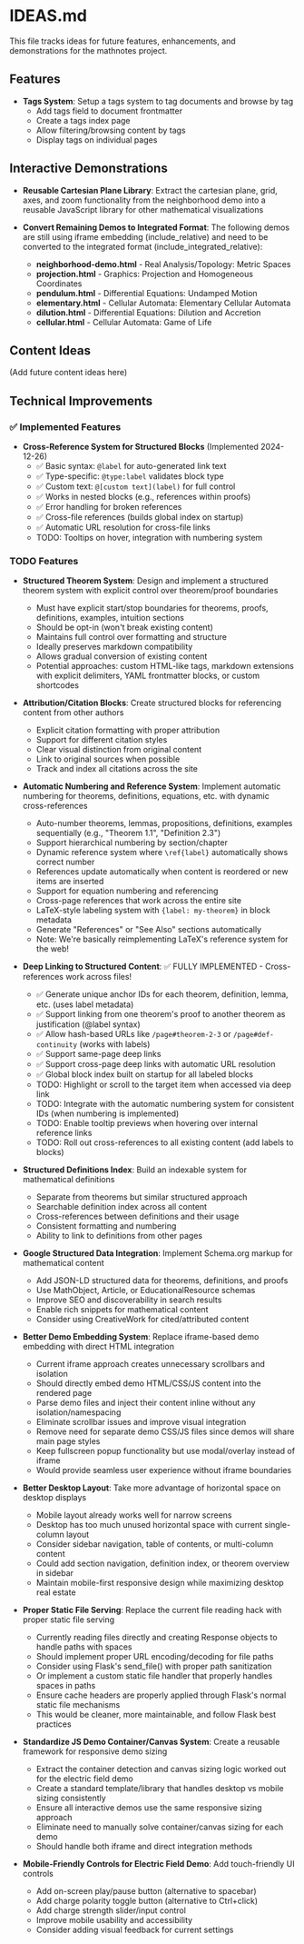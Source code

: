 # IDEAS.md

This file tracks ideas for future features, enhancements, and demonstrations for the mathnotes project.

## Features

- **Tags System**: Setup a tags system to tag documents and browse by tag
  - Add tags field to document frontmatter
  - Create a tags index page
  - Allow filtering/browsing content by tags
  - Display tags on individual pages

## Interactive Demonstrations

- **Reusable Cartesian Plane Library**: Extract the cartesian plane, grid, axes, and zoom functionality from the neighborhood demo into a reusable JavaScript library for other mathematical visualizations

- **Convert Remaining Demos to Integrated Format**: The following demos are still using iframe embedding (include_relative) and need to be converted to the integrated format (include_integrated_relative):
  - **neighborhood-demo.html** - Real Analysis/Topology: Metric Spaces
  - **projection.html** - Graphics: Projection and Homogeneous Coordinates
  - **pendulum.html** - Differential Equations: Undamped Motion
  - **elementary.html** - Cellular Automata: Elementary Cellular Automata
  - **dilution.html** - Differential Equations: Dilution and Accretion
  - **cellular.html** - Cellular Automata: Game of Life

## Content Ideas

(Add future content ideas here)

## Technical Improvements

### ✅ Implemented Features

- **Cross-Reference System for Structured Blocks** (Implemented 2024-12-26)
  - ✅ Basic syntax: `@label` for auto-generated link text
  - ✅ Type-specific: `@type:label` validates block type  
  - ✅ Custom text: `@[custom text](label)` for full control
  - ✅ Works in nested blocks (e.g., references within proofs)
  - ✅ Error handling for broken references
  - ✅ Cross-file references (builds global index on startup)
  - ✅ Automatic URL resolution for cross-file links
  - TODO: Tooltips on hover, integration with numbering system

### TODO Features

- **Structured Theorem System**: Design and implement a structured theorem system with explicit control over theorem/proof boundaries
  - Must have explicit start/stop boundaries for theorems, proofs, definitions, examples, intuition sections
  - Should be opt-in (won't break existing content)
  - Maintains full control over formatting and structure
  - Ideally preserves markdown compatibility
  - Allows gradual conversion of existing content
  - Potential approaches: custom HTML-like tags, markdown extensions with explicit delimiters, YAML frontmatter blocks, or custom shortcodes


- **Attribution/Citation Blocks**: Create structured blocks for referencing content from other authors
  - Explicit citation formatting with proper attribution
  - Support for different citation styles
  - Clear visual distinction from original content
  - Link to original sources when possible
  - Track and index all citations across the site

- **Automatic Numbering and Reference System**: Implement automatic numbering for theorems, definitions, equations, etc. with dynamic cross-references
  - Auto-number theorems, lemmas, propositions, definitions, examples sequentially (e.g., "Theorem 1.1", "Definition 2.3")
  - Support hierarchical numbering by section/chapter
  - Dynamic reference system where `\ref{label}` automatically shows correct number
  - References update automatically when content is reordered or new items are inserted
  - Support for equation numbering and referencing
  - Cross-page references that work across the entire site
  - LaTeX-style labeling system with `{label: my-theorem}` in block metadata
  - Generate "References" or "See Also" sections automatically
  - Note: We're basically reimplementing LaTeX's reference system for the web!

- **Deep Linking to Structured Content**: ✅ FULLY IMPLEMENTED - Cross-references work across files!
  - ✅ Generate unique anchor IDs for each theorem, definition, lemma, etc. (uses label metadata)
  - ✅ Support linking from one theorem's proof to another theorem as justification (@label syntax)
  - ✅ Allow hash-based URLs like `/page#theorem-2-3` or `/page#def-continuity` (works with labels)
  - ✅ Support same-page deep links
  - ✅ Support cross-page deep links with automatic URL resolution
  - ✅ Global block index built on startup for all labeled blocks
  - TODO: Highlight or scroll to the target item when accessed via deep link
  - TODO: Integrate with the automatic numbering system for consistent IDs (when numbering is implemented)
  - TODO: Enable tooltip previews when hovering over internal reference links
  - TODO: Roll out cross-references to all existing content (add labels to blocks)

- **Structured Definitions Index**: Build an indexable system for mathematical definitions
  - Separate from theorems but similar structured approach
  - Searchable definition index across all content
  - Cross-references between definitions and their usage
  - Consistent formatting and numbering
  - Ability to link to definitions from other pages

- **Google Structured Data Integration**: Implement Schema.org markup for mathematical content
  - Add JSON-LD structured data for theorems, definitions, and proofs
  - Use MathObject, Article, or EducationalResource schemas
  - Improve SEO and discoverability in search results
  - Enable rich snippets for mathematical content
  - Consider using CreativeWork for cited/attributed content

- **Better Demo Embedding System**: Replace iframe-based demo embedding with direct HTML integration
  - Current iframe approach creates unnecessary scrollbars and isolation
  - Should directly embed demo HTML/CSS/JS content into the rendered page
  - Parse demo files and inject their content inline without any isolation/namespacing
  - Eliminate scrollbar issues and improve visual integration
  - Remove need for separate demo CSS/JS files since demos will share main page styles
  - Keep fullscreen popup functionality but use modal/overlay instead of iframe
  - Would provide seamless user experience without iframe boundaries

- **Better Desktop Layout**: Take more advantage of horizontal space on desktop displays
  - Mobile layout already works well for narrow screens
  - Desktop has too much unused horizontal space with current single-column layout
  - Consider sidebar navigation, table of contents, or multi-column content
  - Could add section navigation, definition index, or theorem overview in sidebar
  - Maintain mobile-first responsive design while maximizing desktop real estate

- **Proper Static File Serving**: Replace the current file reading hack with proper static file serving
  - Currently reading files directly and creating Response objects to handle paths with spaces
  - Should implement proper URL encoding/decoding for file paths
  - Consider using Flask's send_file() with proper path sanitization
  - Or implement a custom static file handler that properly handles spaces in paths
  - Ensure cache headers are properly applied through Flask's normal static file mechanisms
  - This would be cleaner, more maintainable, and follow Flask best practices

- **Standardize JS Demo Container/Canvas System**: Create a reusable framework for responsive demo sizing
  - Extract the container detection and canvas sizing logic worked out for the electric field demo
  - Create a standard template/library that handles desktop vs mobile sizing consistently
  - Ensure all interactive demos use the same responsive sizing approach
  - Eliminate need to manually solve container/canvas sizing for each demo
  - Should handle both iframe and direct integration methods

- **Mobile-Friendly Controls for Electric Field Demo**: Add touch-friendly UI controls
  - Add on-screen play/pause button (alternative to spacebar)
  - Add charge polarity toggle button (alternative to Ctrl+click)
  - Add charge strength slider/input control
  - Improve mobile usability and accessibility
  - Consider adding visual feedback for current settings